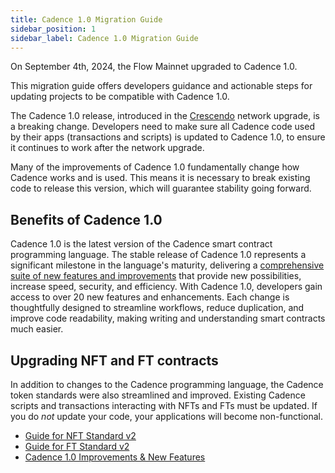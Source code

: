 ```yaml
---
title: Cadence 1.0 Migration Guide
sidebar_position: 1
sidebar_label: Cadence 1.0 Migration Guide
---
```


On September 4th, 2024, the Flow Mainnet upgraded to Cadence 1.0.

This migration guide offers developers guidance and actionable steps for updating projects to be compatible with Cadence 1.0.

The Cadence 1.0 release, introduced in the [Crescendo] network upgrade, is a breaking change. Developers need to make sure all Cadence code used by their apps (transactions and scripts) is updated to Cadence 1.0, to ensure it continues to work after the network upgrade.

Many of the improvements of Cadence 1.0 fundamentally change how Cadence works and is used. This means it is necessary to break existing code to release this version, which will guarantee stability going forward.

## Benefits of Cadence 1.0

Cadence 1.0 is the latest version of the Cadence smart contract programming language. The stable release of Cadence 1.0 represents a significant milestone in the language's maturity, delivering a [comprehensive suite of new features and improvements] that provide new possibilities, increase speed, security, and efficiency. With Cadence 1.0, developers gain access to over 20 new features and enhancements. Each change is thoughtfully designed to streamline workflows, reduce duplication, and improve code readability, making writing and understanding smart contracts much easier.

## Upgrading NFT and FT contracts

In addition to changes to the Cadence programming language, the Cadence token standards were also streamlined and improved. Existing Cadence scripts and transactions interacting with NFTs and FTs must be updated. If you do _not_ update your code, your applications will become non-functional.

- [Guide for NFT Standard v2]
- [Guide for FT Standard v2]
- [Cadence 1.0 Improvements & New Features]

<!-- Relative links. Will not render on the page -->

[Crescendo]: https://flow.com/upgrade/crescendo
[comprehensive suite of new features and improvements]: ./improvements.md
[Guide for NFT Standard v2]: ./nft-guide.mdx
[Guide for FT Standard v2]: ./ft-guide.mdx
[Cadence 1.0 Improvements & New Features]: ./improvements.md
